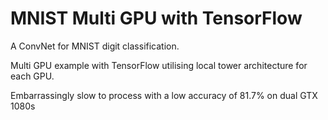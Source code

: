 # MNIST Multi GPU with TensorFlow
A ConvNet for MNIST digit classification.

Multi GPU example with TensorFlow utilising local tower architecture for each GPU.

Embarrassingly slow to process with a low accuracy of 81.7% on dual GTX 1080s

